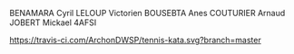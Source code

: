 BENAMARA Cyril
LELOUP Victorien
BOUSEBTA Anes
COUTURIER Arnaud
JOBERT Mickael
4AFSI

https://travis-ci.com/ArchonDWSP/tennis-kata.svg?branch=master